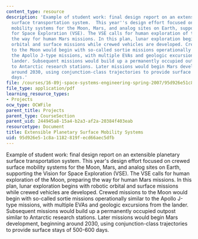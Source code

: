 ```yaml
---
content_type: resource
description: 'Example of student work: final design report on an extensible planetary
  surface transportation system.  This year''s design effort focused on crewed surface
  mobility systems for the Moon, Mars, and analog sites on Earth, supporting the Vision
  for Space Exploration (VSE). The VSE calls for human exploration of the Moon, preparing
  the way for human Mars missions. In this plan, lunar exploration begins with robotic
  orbital and surface missions while crewed vehicles are developed. Crewed missions
  to the Moon would begin with so-called sortie missions operationally similar to
  the Apollo J-type missions, with multiple EVAs and geologic excursions from the
  lander. Subsequent missions would build up a permanently occupied outpost similar
  to Antarctic research stations. Later missions would begin Mars development, beginning
  around 2030, using conjunction-class trajectories to provide surface stays of 500-600
  days.'
file: /courses/16-89j-space-systems-engineering-spring-2007/95d926e51c8a1182819fecd66aec5dfb_report_06.pdf
file_type: application/pdf
learning_resource_types:
- Projects
ocw_type: OCWFile
parent_title: Projects
parent_type: CourseSection
parent_uid: 244945a8-15a4-b2a3-af2a-20384f403eab
resourcetype: Document
title: Extensible Planetary Surface Mobility Systems
uid: 95d926e5-1c8a-1182-819f-ecd66aec5dfb
---
```

Example of student work: final design report on an extensible planetary surface transportation system.  This year's design effort focused on crewed surface mobility systems for the Moon, Mars, and analog sites on Earth, supporting the Vision for Space Exploration (VSE). The VSE calls for human exploration of the Moon, preparing the way for human Mars missions. In this plan, lunar exploration begins with robotic orbital and surface missions while crewed vehicles are developed. Crewed missions to the Moon would begin with so-called sortie missions operationally similar to the Apollo J-type missions, with multiple EVAs and geologic excursions from the lander. Subsequent missions would build up a permanently occupied outpost similar to Antarctic research stations. Later missions would begin Mars development, beginning around 2030, using conjunction-class trajectories to provide surface stays of 500-600 days.


